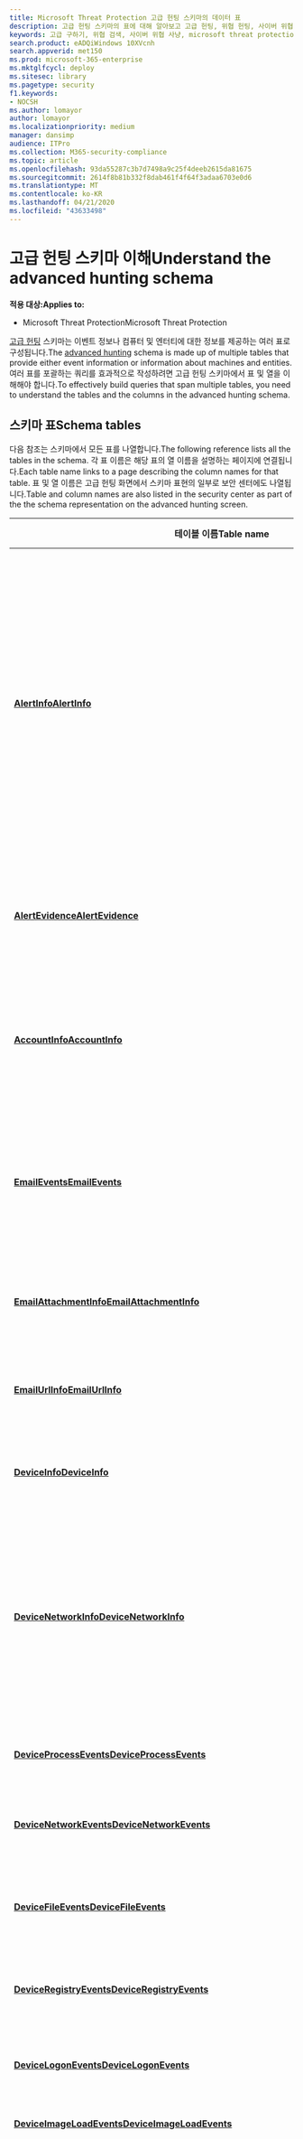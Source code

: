 ```yaml
---
title: Microsoft Threat Protection 고급 헌팅 스키마의 데이터 표
description: 고급 헌팅 스키마의 표에 대해 알아보고 고급 헌팅, 위협 헌팅, 사이버 위협 헌팅, 검색, 쿼리, 원격 분석,
keywords: 고급 구하기, 위협 검색, 사이버 위협 사냥, microsoft threat protection, microsoft 365, mtp, m365, 검색, 쿼리, 원격 분석, 스키마 참조, kusto, table, data
search.product: eADQiWindows 10XVcnh
search.appverid: met150
ms.prod: microsoft-365-enterprise
ms.mktglfcycl: deploy
ms.sitesec: library
ms.pagetype: security
f1.keywords:
- NOCSH
ms.author: lomayor
author: lomayor
ms.localizationpriority: medium
manager: dansimp
audience: ITPro
ms.collection: M365-security-compliance
ms.topic: article
ms.openlocfilehash: 93da55287c3b7d7498a9c25f4deeb2615da81675
ms.sourcegitcommit: 2614f8b81b332f8dab461f4f64f3adaa6703e0d6
ms.translationtype: MT
ms.contentlocale: ko-KR
ms.lasthandoff: 04/21/2020
ms.locfileid: "43633498"
---
```

# <a name="understand-the-advanced-hunting-schema"></a><span data-ttu-id="278d7-104">고급 헌팅 스키마 이해</span><span class="sxs-lookup"><span data-stu-id="278d7-104">Understand the advanced hunting schema</span></span>

<span data-ttu-id="278d7-105">**적용 대상:**</span><span class="sxs-lookup"><span data-stu-id="278d7-105">**Applies to:**</span></span>
- <span data-ttu-id="278d7-106">Microsoft Threat Protection</span><span class="sxs-lookup"><span data-stu-id="278d7-106">Microsoft Threat Protection</span></span>



<span data-ttu-id="278d7-107">[고급 헌팅](advanced-hunting-overview.md) 스키마는 이벤트 정보나 컴퓨터 및 엔터티에 대한 정보를 제공하는 여러 표로 구성됩니다.</span><span class="sxs-lookup"><span data-stu-id="278d7-107">The [advanced hunting](advanced-hunting-overview.md) schema is made up of multiple tables that provide either event information or information about machines and entities.</span></span> <span data-ttu-id="278d7-108">여러 표를 포괄하는 쿼리를 효과적으로 작성하려면 고급 헌팅 스키마에서 표 및 열을 이해해야 합니다.</span><span class="sxs-lookup"><span data-stu-id="278d7-108">To effectively build queries that span multiple tables, you need to understand the tables and the columns in the advanced hunting schema.</span></span>

## <a name="schema-tables"></a><span data-ttu-id="278d7-109">스키마 표</span><span class="sxs-lookup"><span data-stu-id="278d7-109">Schema tables</span></span>

<span data-ttu-id="278d7-110">다음 참조는 스키마에서 모든 표를 나열합니다.</span><span class="sxs-lookup"><span data-stu-id="278d7-110">The following reference lists all the tables in the schema.</span></span> <span data-ttu-id="278d7-111">각 표 이름은 해당 표의 열 이름을 설명하는 페이지에 연결됩니다.</span><span class="sxs-lookup"><span data-stu-id="278d7-111">Each table name links to a page describing the column names for that table.</span></span> <span data-ttu-id="278d7-112">표 및 열 이름은 고급 헌팅 화면에서 스키마 표현의 일부로 보안 센터에도 나열됩니다.</span><span class="sxs-lookup"><span data-stu-id="278d7-112">Table and column names are also listed in the security center as part of the the schema representation on the advanced hunting screen.</span></span>

| <span data-ttu-id="278d7-113">테이블 이름</span><span class="sxs-lookup"><span data-stu-id="278d7-113">Table name</span></span> | <span data-ttu-id="278d7-114">설명</span><span class="sxs-lookup"><span data-stu-id="278d7-114">Description</span></span> |
|------------|-------------|
| <span data-ttu-id="278d7-115">**[AlertInfo](advanced-hunting-alertinfo-table.md)**</span><span class="sxs-lookup"><span data-stu-id="278d7-115">**[AlertInfo](advanced-hunting-alertinfo-table.md)**</span></span> | <span data-ttu-id="278d7-116">심각도 정보 및 위협 분류를 포함 하 여 Microsoft Defender ATP, Office 365 ATP, Microsoft Cloud App Security 및 Azure ATP의 알림</span><span class="sxs-lookup"><span data-stu-id="278d7-116">Alerts from Microsoft Defender ATP, Office 365 ATP, Microsoft Cloud App Security, and Azure ATP, including severity information and threat categorization</span></span>  |
| <span data-ttu-id="278d7-117">**[AlertEvidence](advanced-hunting-alertevidence-table.md)**</span><span class="sxs-lookup"><span data-stu-id="278d7-117">**[AlertEvidence](advanced-hunting-alertevidence-table.md)**</span></span> | <span data-ttu-id="278d7-118">알림과 연결 된 파일, IP 주소, Url, 사용자 또는 장치</span><span class="sxs-lookup"><span data-stu-id="278d7-118">Files, IP addresses, URLs, users, or devices associated with alerts</span></span> |
| <span data-ttu-id="278d7-119">**[AccountInfo](advanced-hunting-accountinfo-table.md)**</span><span class="sxs-lookup"><span data-stu-id="278d7-119">**[AccountInfo](advanced-hunting-accountinfo-table.md)**</span></span> | <span data-ttu-id="278d7-120">Azure Active Directory를 비롯 한 다양 한 원본의 계정 정보</span><span class="sxs-lookup"><span data-stu-id="278d7-120">Account information from various sources, including Azure Active Directory</span></span> |
| <span data-ttu-id="278d7-121">**[EmailEvents](advanced-hunting-emailevents-table.md)**</span><span class="sxs-lookup"><span data-stu-id="278d7-121">**[EmailEvents](advanced-hunting-emailevents-table.md)**</span></span> | <span data-ttu-id="278d7-122">전자 메일 배달 및 차단 이벤트를 비롯 한 Microsoft 365 전자 메일 이벤트</span><span class="sxs-lookup"><span data-stu-id="278d7-122">Microsoft 365 email events, including email delivery and blocking events</span></span> |
| <span data-ttu-id="278d7-123">**[EmailAttachmentInfo](advanced-hunting-emailattachmentinfo-table.md)**</span><span class="sxs-lookup"><span data-stu-id="278d7-123">**[EmailAttachmentInfo](advanced-hunting-emailattachmentinfo-table.md)**</span></span> | <span data-ttu-id="278d7-124">전자 메일에 첨부 된 파일에 대 한 정보</span><span class="sxs-lookup"><span data-stu-id="278d7-124">Information about files attached to emails</span></span> |
| <span data-ttu-id="278d7-125">**[EmailUrlInfo](advanced-hunting-emailurlinfo-table.md)**</span><span class="sxs-lookup"><span data-stu-id="278d7-125">**[EmailUrlInfo](advanced-hunting-emailurlinfo-table.md)**</span></span> | <span data-ttu-id="278d7-126">Microsoft 365 전자 메일의 Url에 대 한 정보</span><span class="sxs-lookup"><span data-stu-id="278d7-126">Information about URLs on Microsoft 365 emails</span></span> |
| <span data-ttu-id="278d7-127">**[DeviceInfo](advanced-hunting-deviceinfo-table.md)**</span><span class="sxs-lookup"><span data-stu-id="278d7-127">**[DeviceInfo](advanced-hunting-deviceinfo-table.md)**</span></span> | <span data-ttu-id="278d7-128">컴퓨터 정보(OS 정보 포함)</span><span class="sxs-lookup"><span data-stu-id="278d7-128">Machine information, including OS information</span></span> |
| <span data-ttu-id="278d7-129">**[DeviceNetworkInfo](advanced-hunting-devicenetworkinfo-table.md)**</span><span class="sxs-lookup"><span data-stu-id="278d7-129">**[DeviceNetworkInfo](advanced-hunting-devicenetworkinfo-table.md)**</span></span> | <span data-ttu-id="278d7-130">연결된 네트워크 및 도메인뿐만 아니라 어댑터, IP 및 MAC 주소를 비롯한 컴퓨터의 네트워크 속성</span><span class="sxs-lookup"><span data-stu-id="278d7-130">Network properties of machines, including adapters, IP and MAC addresses, as well as connected networks and domains</span></span> |
| <span data-ttu-id="278d7-131">**[DeviceProcessEvents](advanced-hunting-deviceprocessevents-table.md)**</span><span class="sxs-lookup"><span data-stu-id="278d7-131">**[DeviceProcessEvents](advanced-hunting-deviceprocessevents-table.md)**</span></span> | <span data-ttu-id="278d7-132">프로세스 생성 및 관련 이벤트</span><span class="sxs-lookup"><span data-stu-id="278d7-132">Process creation and related events</span></span> |
| <span data-ttu-id="278d7-133">**[DeviceNetworkEvents](advanced-hunting-devicenetworkevents-table.md)**</span><span class="sxs-lookup"><span data-stu-id="278d7-133">**[DeviceNetworkEvents](advanced-hunting-devicenetworkevents-table.md)**</span></span> | <span data-ttu-id="278d7-134">네트워크 연결 및 관련 이벤트</span><span class="sxs-lookup"><span data-stu-id="278d7-134">Network connection and related events</span></span> |
| <span data-ttu-id="278d7-135">**[DeviceFileEvents](advanced-hunting-devicefileevents-table.md)**</span><span class="sxs-lookup"><span data-stu-id="278d7-135">**[DeviceFileEvents](advanced-hunting-devicefileevents-table.md)**</span></span> | <span data-ttu-id="278d7-136">파일 생성, 수정 및 기타 파일 시스템 이벤트</span><span class="sxs-lookup"><span data-stu-id="278d7-136">File creation, modification, and other file system events</span></span> |
| <span data-ttu-id="278d7-137">**[DeviceRegistryEvents](advanced-hunting-deviceregistryevents-table.md)**</span><span class="sxs-lookup"><span data-stu-id="278d7-137">**[DeviceRegistryEvents](advanced-hunting-deviceregistryevents-table.md)**</span></span> | <span data-ttu-id="278d7-138">레지스트리 항목 생성 및 수정</span><span class="sxs-lookup"><span data-stu-id="278d7-138">Creation and modification of registry entries</span></span> |
| <span data-ttu-id="278d7-139">**[DeviceLogonEvents](advanced-hunting-devicelogonevents-table.md)**</span><span class="sxs-lookup"><span data-stu-id="278d7-139">**[DeviceLogonEvents](advanced-hunting-devicelogonevents-table.md)**</span></span> | <span data-ttu-id="278d7-140">로그인 및 기타 인증 이벤트</span><span class="sxs-lookup"><span data-stu-id="278d7-140">Sign-ins and other authentication events</span></span> |
| <span data-ttu-id="278d7-141">**[DeviceImageLoadEvents](advanced-hunting-deviceimageloadevents-table.md)**</span><span class="sxs-lookup"><span data-stu-id="278d7-141">**[DeviceImageLoadEvents](advanced-hunting-deviceimageloadevents-table.md)**</span></span> | <span data-ttu-id="278d7-142">DLL 로딩 이벤트</span><span class="sxs-lookup"><span data-stu-id="278d7-142">DLL loading events</span></span> |
| <span data-ttu-id="278d7-143">**[DeviceEvents](advanced-hunting-deviceevents-table.md)**</span><span class="sxs-lookup"><span data-stu-id="278d7-143">**[DeviceEvents](advanced-hunting-deviceevents-table.md)**</span></span> | <span data-ttu-id="278d7-144">Windows Defender Antivirus 및 익스플로잇 보호와 같은 보안 컨트롤에서 트리거되는 이벤트를 포함한 여러 이벤트 유형</span><span class="sxs-lookup"><span data-stu-id="278d7-144">Multiple event types, including events triggered by security controls such as Windows Defender Antivirus and exploit protection</span></span> |
| <span data-ttu-id="278d7-145">**[DeviceFileCertificateInfoBeta](advanced-hunting-devicefilecertificateinfobeta-table.md)**</span><span class="sxs-lookup"><span data-stu-id="278d7-145">**[DeviceFileCertificateInfoBeta](advanced-hunting-devicefilecertificateinfobeta-table.md)**</span></span> | <span data-ttu-id="278d7-146">끝점의 인증서 확인 이벤트에서 가져온 서명 된 파일의 인증서 정보</span><span class="sxs-lookup"><span data-stu-id="278d7-146">Certificate information of signed files obtained from certificate verification events on endpoints</span></span> |
| <span data-ttu-id="278d7-147">**[DeviceTvmSoftwareInventoryVulnerabilities](advanced-hunting-tvm-softwareinventory-table.md)**</span><span class="sxs-lookup"><span data-stu-id="278d7-147">**[DeviceTvmSoftwareInventoryVulnerabilities](advanced-hunting-tvm-softwareinventory-table.md)**</span></span> | <span data-ttu-id="278d7-148">이러한 소프트웨어 제품의 알려진 모든 취약점과 함께 장치의 소프트웨어 인벤터리</span><span class="sxs-lookup"><span data-stu-id="278d7-148">Inventory of software on devices as well as any known vulnerabilities in these software products</span></span> |
| <span data-ttu-id="278d7-149">**[DeviceTvmSoftwareVulnerabilitiesKB](advanced-hunting-tvm-softwarevulnerability-table.md)**</span><span class="sxs-lookup"><span data-stu-id="278d7-149">**[DeviceTvmSoftwareVulnerabilitiesKB](advanced-hunting-tvm-softwarevulnerability-table.md)**</span></span> | <span data-ttu-id="278d7-150">익스플로잇 코드를 공개적으로 사용할 수 있는지를 포함하여 공개적으로 보고된 취약성에 대한 기술 자료</span><span class="sxs-lookup"><span data-stu-id="278d7-150">Knowledge base of publicly disclosed vulnerabilities, including whether exploit code is publicly available</span></span> |
| <span data-ttu-id="278d7-151">**[DeviceTvmSecureConfigurationAssessment](advanced-hunting-tvm-configassessment-table.md)**</span><span class="sxs-lookup"><span data-stu-id="278d7-151">**[DeviceTvmSecureConfigurationAssessment](advanced-hunting-tvm-configassessment-table.md)**</span></span> | <span data-ttu-id="278d7-152">장치에서 다양한 보안 구성의 상태를 나타내는 위협 및 취약성 관리 평가 이벤트</span><span class="sxs-lookup"><span data-stu-id="278d7-152">Threat & Vulnerability Management assessment events, indicating the status of various security configurations on devices</span></span> |
| <span data-ttu-id="278d7-153">**[DeviceTvmSecureConfigurationAssessmentKB](advanced-hunting-tvm-secureconfigkb-table.md)**</span><span class="sxs-lookup"><span data-stu-id="278d7-153">**[DeviceTvmSecureConfigurationAssessmentKB](advanced-hunting-tvm-secureconfigkb-table.md)**</span></span> | <span data-ttu-id="278d7-154">위협 및 취약성 관리에서 장치를 평가하기 위해 사용하는 다양한 보안 구성에 대한 기술 자료. 다양한 표준과 벤치 마크에 대한 매핑 포함</span><span class="sxs-lookup"><span data-stu-id="278d7-154">Knowledge base of various security configurations used by Threat & Vulnerability Management to assess devices; includes mappings to various standards and benchmarks</span></span>  |
| <span data-ttu-id="278d7-155">**[AppFileEvents](advanced-hunting-appfileevents-table.md)**</span><span class="sxs-lookup"><span data-stu-id="278d7-155">**[AppFileEvents](advanced-hunting-appfileevents-table.md)**</span></span> | <span data-ttu-id="278d7-156">클라우드 앱 및 서비스의 파일 관련 활동</span><span class="sxs-lookup"><span data-stu-id="278d7-156">File-related activities in cloud apps and services</span></span> |
| <span data-ttu-id="278d7-157">**[IdentityLogonEvents](advanced-hunting-identitylogonevents-table.md)**</span><span class="sxs-lookup"><span data-stu-id="278d7-157">**[IdentityLogonEvents](advanced-hunting-identitylogonevents-table.md)**</span></span> | <span data-ttu-id="278d7-158">Active Directory 및 기타 Microsoft online services를 통해 기록 되는 인증 이벤트</span><span class="sxs-lookup"><span data-stu-id="278d7-158">Authentication events recorded by Active Directory and other Microsoft online services</span></span> |
| <span data-ttu-id="278d7-159">**[IdentityQueryEvents](advanced-hunting-identityqueryevents-table.md)**</span><span class="sxs-lookup"><span data-stu-id="278d7-159">**[IdentityQueryEvents](advanced-hunting-identityqueryevents-table.md)**</span></span> | <span data-ttu-id="278d7-160">Active Directory 개체에 대해 수행 되는 쿼리 작업 (예: 사용자, 그룹, 장치 및 도메인)</span><span class="sxs-lookup"><span data-stu-id="278d7-160">Query activities performed against Active Directory objects, such as users, groups, devices, and domains</span></span> |


## <a name="related-topics"></a><span data-ttu-id="278d7-161">관련 항목</span><span class="sxs-lookup"><span data-stu-id="278d7-161">Related topics</span></span>
- [<span data-ttu-id="278d7-162">고급 헌팅 개요</span><span class="sxs-lookup"><span data-stu-id="278d7-162">Advanced hunting overview</span></span>](advanced-hunting-overview.md)
- [<span data-ttu-id="278d7-163">쿼리 언어 배우기</span><span class="sxs-lookup"><span data-stu-id="278d7-163">Learn the query language</span></span>](advanced-hunting-query-language.md)
- [<span data-ttu-id="278d7-164">쿼리 결과 작업</span><span class="sxs-lookup"><span data-stu-id="278d7-164">Work with query results</span></span>](advanced-hunting-query-results.md)
- [<span data-ttu-id="278d7-165">공유 쿼리 사용</span><span class="sxs-lookup"><span data-stu-id="278d7-165">Use shared queries</span></span>](advanced-hunting-shared-queries.md)
- [<span data-ttu-id="278d7-166">여러 장치 및 전자 메일에서 위협을 탐지</span><span class="sxs-lookup"><span data-stu-id="278d7-166">Hunt for threats across devices and emails</span></span>](advanced-hunting-query-emails-devices.md)
- [<span data-ttu-id="278d7-167">쿼리 모범 사례 적용</span><span class="sxs-lookup"><span data-stu-id="278d7-167">Apply query best practices</span></span>](advanced-hunting-best-practices.md)

